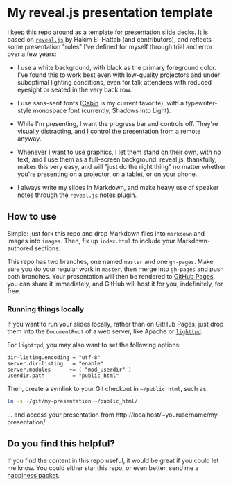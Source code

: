 # My reveal.js presentation template

I keep this repo around as a template for presentation slide decks. It
is based on [`reveal.js`](https://github.com/hakimel/reveal.js/) by
Hakim El-Hattab (and contributors), and reflects some presentation
"rules" I've defined for myself through trial and error over a few
years:

- I use a white background, with black as the primary foreground
  color. I've found this to work best even with low-quality projectors
  and under suboptimal lighting conditions, even for talk attendees
  with reduced eyesight or seated in the very back row.

- I use sans-serif fonts
  ([Cabin](https://www.google.com/fonts/specimen/Cabin) is my current
  favorite), with a typewriter-style monospace font (currently,
  Shadows into Light).

- While I'm presenting, I want the progress bar and controls off.
  They're visually distracting, and I control the presentation from a
  remote anyway.

- Whenever I want to use graphics, I let them stand on their own, with
  no text, and I use them as a full-screen background. reveal.js,
  thankfully, makes this very easy, and will "just do the right thing"
  no matter whether you're presenting on a projector, on a tablet, or
  on your phone.

- I always write my slides in Markdown, and make heavy use of speaker
  notes through the `reveal.js` notes plugin.


## How to use

Simple: just fork this repo and drop Markdown files into `markdown`
and images into `images`. Then, fix up `index.html` to include your
Markdown-authored sections.

This repo has two branches, one named `master` and one
`gh-pages`. Make sure you do your regular work in `master`, then merge
into `gh-pages` and push both branches. Your presentation will then be
rendered to [GitHub Pages](https://pages.github.com/), you can share
it immediately, and GitHub will host it for you, indefinitely, for
free.


### Running things locally

If you want to run your slides locally, rather than on GitHub Pages,
just drop them into the `DocumentRoot` of a web server, like Apache or
[`lighttpd`](https://www.lighttpd.net/).

For `lighttpd`, you may also want to set the following options:

```
dir-listing.encoding = "utf-8"
server.dir-listing   = "enable"
server.modules      += ( "mod_userdir" )
userdir.path         = "public_html"
```

Then, create a symlink to your Git checkout in `~/public_html`, such as:

```bash
ln -s ~/git/my-presentation ~/public_html/
```

... and access your presentation from
http://localhost/~yourusername/my-presentation/


## Do you find this helpful?

If you find the content in this repo useful, it would be great if you
could let me know. You could either star this repo, or even better,
send me a [happiness packet](https://www.happinesspackets.io).
